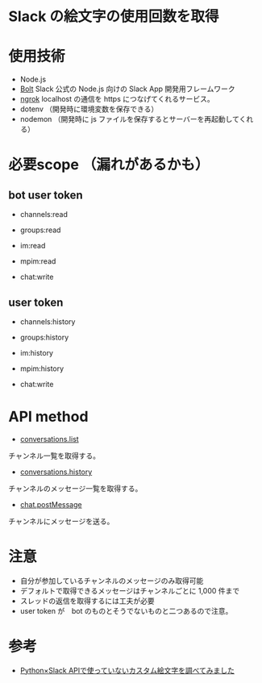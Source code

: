 # Slack の絵文字の使用回数を取得

# 使用技術
* Node.js
* [Bolt](https://slack.dev/bolt-js/ja-jp/tutorial/getting-started) Slack 公式の Node.js 向けの Slack App 開発用フレームワーク
* [ngrok](https://ngrok.com/) localhost の通信を https につなげてくれるサービス。
* dotenv （開発時に環境変数を保存できる）
* nodemon （開発時に js ファイルを保存するとサーバーを再起動してくれる）


# 必要scope （漏れがあるかも）

## bot user token

* channels:read
* groups:read
* im:read
* mpim:read

* chat:write

## user token
* channels:history
* groups:history
* im:history
* mpim:history

* chat:write


# API method

* [conversations.list](https://api.slack.com/methods/conversations.list)

チャンネル一覧を取得する。


* [conversations.history](https://api.slack.com/methods/conversations.history)

チャンネルのメッセージ一覧を取得する。

* [chat.postMessage](https://api.slack.com/methods/chat.postMessage)

チャンネルにメッセージを送る。


# 注意
* 自分が参加しているチャンネルのメッセージのみ取得可能
* デフォルトで取得できるメッセージはチャンネルごとに 1,000 件まで
* スレッドの返信を取得するには工夫が必要
* user token が　bot のものとそうでないものと二つあるので注意。

# 参考

* [Python×Slack APIで使っていないカスタム絵文字を調べてみました](https://tech.visasq.com/survey-unused-emoji-by-python-slack-sdk/)

